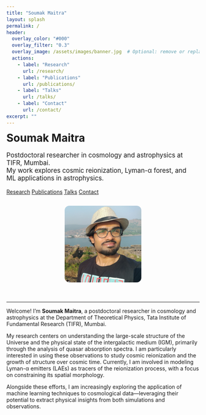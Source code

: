 ```yaml
---
title: "Soumak Maitra"
layout: splash
permalink: /
header:
  overlay_color: "#000"
  overlay_filter: "0.3"
  overlay_image: /assets/images/banner.jpg  # Optional: remove or replace this
  actions:
    - label: "Research"
      url: /research/
    - label: "Publications"
      url: /publications/
    - label: "Talks"
      url: /talks/
    - label: "Contact"
      url: /contact/
excerpt: ""
---
```


<div style="display: flex; flex-wrap: wrap; justify-content: space-between; align-items: center; margin-bottom: 3rem;">
  <div style="flex: 1 1 60%; padding-right: 2rem;">
    <h1 style="margin-top: 0;">Soumak Maitra</h1>
    <p style="font-size: 1.2em;">
      Postdoctoral researcher in cosmology and astrophysics at TIFR, Mumbai.<br>
      My work explores cosmic reionization, Lyman-α forest, and ML applications in astrophysics.
    </p>
    <p>
      <a class="btn" href="/research/">Research</a>
      <a class="btn" href="/publications/">Publications</a>
      <a class="btn" href="/talks/">Talks</a>
      <a class="btn" href="/contact/">Contact</a>
    </p>
  </div>
  <div style="flex: 1 1 35%; text-align: center;">
    <img src="/assets/images/profile.jpg" alt="Soumak Maitra" style="max-width: 200px; border-radius: 12px; margin-top: 1em;">
  </div>
</div>

---

Welcome! I’m **Soumak Maitra**, a postdoctoral researcher in cosmology and astrophysics at the Department of Theoretical Physics, Tata Institute of Fundamental Research (TIFR), Mumbai.

My research centers on understanding the large-scale structure of the Universe and the physical state of the intergalactic medium (IGM), primarily through the analysis of quasar absorption spectra. I am particularly interested in using these observations to study cosmic reionization and the growth of structure over cosmic time. Currently, I am involved in modeling Lyman-α emitters (LAEs) as tracers of the reionization process, with a focus on constraining its spatial morphology.

Alongside these efforts, I am increasingly exploring the application of machine learning techniques to cosmological data—leveraging their potential to extract physical insights from both simulations and observations.  


